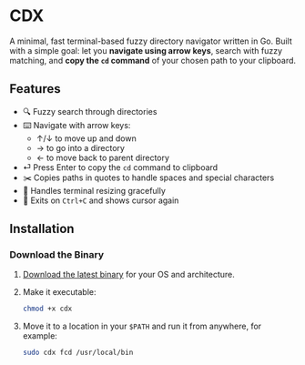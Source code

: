 # CDX

A minimal, fast terminal-based fuzzy directory navigator written in Go. Built with a simple goal: let you **navigate using arrow keys**, search with fuzzy matching, and **copy the `cd` command** of your chosen path to your clipboard.

## Features

- 🔍 Fuzzy search through directories
- ⌨️ Navigate with arrow keys:
  - ↑/↓ to move up and down
  - → to go into a directory
  - ← to move back to parent directory
- ⏎ Press Enter to copy the `cd` command to clipboard
- ✂️ Copies paths in quotes to handle spaces and special characters
- 📏 Handles terminal resizing gracefully
- 🚪 Exits on `Ctrl+C` and shows cursor again

## Installation

### Download the Binary

1. [Download the latest binary](https://github.com/JayKania/cdx/releases) for your OS and architecture.
2. Make it executable:
   ```bash
   chmod +x cdx
3. Move it to a location in your `$PATH` and run it from anywhere, for example:

   ```bash
   sudo cdx fcd /usr/local/bin